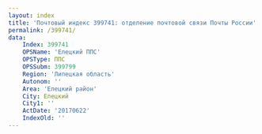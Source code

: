 ```yaml
---
layout: index
title: 'Почтовый индекс 399741: отделение почтовой связи Почты России'
permalink: /399741/
data:
    Index: 399741
    OPSName: 'Елецкий ППС'
    OPSType: ППС
    OPSSubm: 399799
    Region: 'Липецкая область'
    Autonom: ''
    Area: 'Елецкий район'
    City: Елецкий
    City1: ''
    ActDate: '20170622'
    IndexOld: ''
---
```

